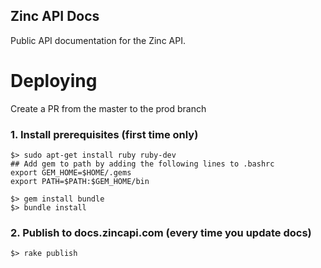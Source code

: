 Zinc API Docs
-------------

Public API documentation for the Zinc API.


Deploying
====

Create a PR from the master to the prod branch


### 1. Install prerequisites (first time only) ###

```
$> sudo apt-get install ruby ruby-dev
## Add gem to path by adding the following lines to .bashrc
export GEM_HOME=$HOME/.gems
export PATH=$PATH:$GEM_HOME/bin

$> gem install bundle
$> bundle install
```

### 2. Publish to docs.zincapi.com (every time you update docs) ###

````
$> rake publish
````
